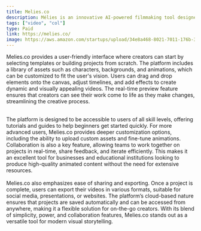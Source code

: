```yaml
---
title: Melies.co
description: Mélies is an innovative AI-powered filmmaking tool designed to bring your creative visions to life. With cutting-edge technology, it simplifies the filmmaking process, helping you craft stunning movies by transforming your ideas into visually captivating stories. Perfect for filmmakers of all levels, Mélies combines artistry and AI to make professional-quality filmmaking accessible and effortless.
tags: ["video", "col"]
type: Paid
link: https://melies.co/
image: https://aws.amazon.com/startups/upload/34e8a468-8021-7011-176b-3d42cb04d6fe/49a8baf1-62ce-468a-896e-2b9f136c2066.jpg
---
```

Melies.co provides a user-friendly interface where creators can start by selecting templates or building projects from scratch. The platform includes a library of assets such as characters, backgrounds, and animations, which can be customized to fit the user's vision. Users can drag and drop elements onto the canvas, adjust timelines, and add effects to create dynamic and visually appealing videos. The real-time preview feature ensures that creators can see their work come to life as they make changes, streamlining the creative process.
<br>
<br>

The platform is designed to be accessible to users of all skill levels, offering tutorials and guides to help beginners get started quickly. For more advanced users, Melies.co provides deeper customization options, including the ability to upload custom assets and fine-tune animations. Collaboration is also a key feature, allowing teams to work together on projects in real-time, share feedback, and iterate efficiently. This makes it an excellent tool for businesses and educational institutions looking to produce high-quality animated content without the need for extensive resources.
<br>
<br>
Melies.co also emphasizes ease of sharing and exporting. Once a project is complete, users can export their videos in various formats, suitable for social media, presentations, or websites. The platform’s cloud-based nature ensures that projects are saved automatically and can be accessed from anywhere, making it a flexible solution for on-the-go creators. With its blend of simplicity, power, and collaboration features, Melies.co stands out as a versatile tool for modern visual storytelling.